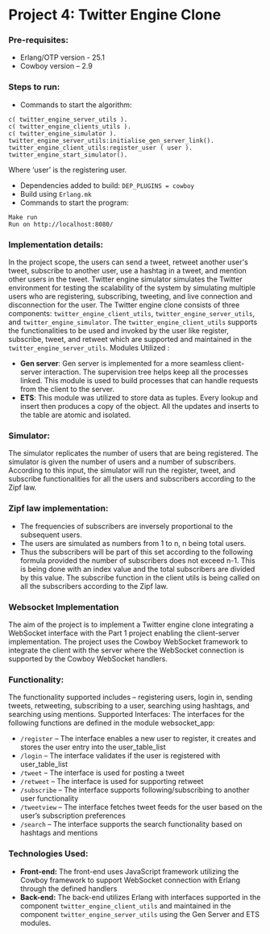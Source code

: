 # Project 4: Twitter Engine Clone

### Pre-requisites:
* Erlang/OTP version - 25.1
* Cowboy version – 2.9
### Steps to run:
* Commands to start the algorithm:
``` 
c( twitter_engine_server_utils ).
c( twitter_engine_clients_utils ).
c( twitter_engine_simulator ).
twitter_engine_server_utils:initialise_gen_server_link().
twitter_engine_client_utils:register_user ( user ).
twitter_engine_start_simulator().
```
Where ‘user’ is the registering user.

* Dependencies added to build: `DEP_PLUGINS = cowboy`
* Build using `Erlang.mk`
* Commands to start the program:
``` 
Make run
Run on http://localhost:8080/
``` 

### Implementation details:
In the project scope, the users can send a tweet, retweet another user's tweet, subscribe to another user, use a hashtag in a tweet, and mention other users in the tweet. Twitter engine simulator simulates the Twitter environment for testing the scalability of the system by simulating multiple users who are registering, subscribing, tweeting, and live connection and disconnection for the user. The Twitter engine clone consists of three components: `twitter_engine_client_utils`, `twitter_engine_server_utils`, and `twitter_engine_simulator`. The `twitter_engine_client_utils` supports the functionalities to be used and invoked by the user like register, subscribe, tweet, and retweet which are supported and maintained in the `twitter_engine_server_utils`.
Modules Utilized :
* **Gen server**: Gen server is implemented for a more seamless client-server interaction. The supervision tree helps keep all the processes linked. This module is used to build processes that can handle requests from the client to the server.
* **ETS**: This module was utilized to store data as tuples. Every lookup and insert then produces a copy of the object. All the updates and inserts to the table are atomic and isolated.
### Simulator:
The simulator replicates the number of users that are being registered. The simulator is given the number of users and a number of subscribers. According to this input, the simulator will run the register, tweet, and subscribe functionalities for all the users and subscribers according to the Zipf law.
### **Zipf law implementation:**
* The frequencies of subscribers are inversely proportional to the subsequent users.
* The users are simulated as numbers from 1 to n, n being total users.
* Thus the subscribers will be part of this set according to the following formula provided the
number of subscribers does not exceed n-1.
This is being done with an index value and the total subscribers are divided by this value. The subscribe function in the client utils is being called on all the subscribers according to the Zipf law.
### Websocket Implementation
The aim of the project is to implement a Twitter engine clone integrating a WebSocket interface with the Part 1 project enabling the client-server implementation. The project uses the Cowboy WebSocket framework to integrate the client with the server where the WebSocket connection is supported by the Cowboy WebSocket handlers.
### Functionality:
The functionality supported includes – registering users, login in, sending tweets, retweeting, subscribing to a user, searching using hashtags, and searching using mentions.
Supported Interfaces:
The interfaces for the following functions are defined in the module websocket_app:
* `/register` – The interface enables a new user to register, it creates and stores the user
entry into the user_table_list
* `/login` – The interface validates if the user is registered with user_table_list
* `/tweet` – The interface is used for posting a tweet
* `/retweet` – The interface is used for supporting retweet
* `/subscribe` – The interface supports following/subscribing to another user functionality
* `/tweetview` – The interface fetches tweet feeds for the user based on the user’s
subscription preferences
* `/search` – The interface supports the search functionality based on hashtags and mentions

### Technologies Used:
* **Front-end:** The front-end uses JavaScript framework utilizing the Cowboy framework to support WebSocket connection with Erlang through the defined handlers
* **Back-end:** The back-end utilizes Erlang with interfaces supported in the component `twitter_engine_client_utils` and maintained in the component `twitter_engine_server_utils` using the Gen Server and ETS modules.
